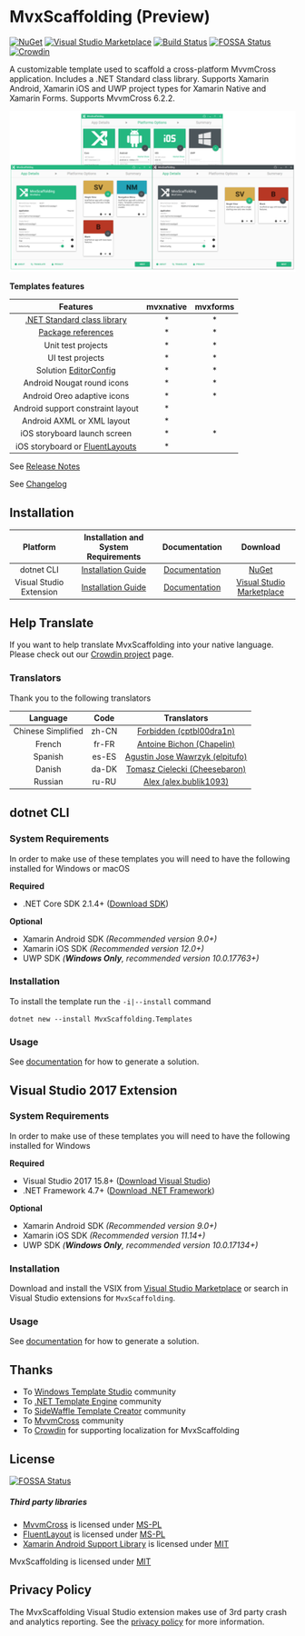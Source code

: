 # MvxScaffolding (Preview)

[![NuGet](https://badgen.net/nuget/v/MvxScaffolding.Templates)](https://www.nuget.org/packages/MvxScaffolding.Templates/)
[![Visual Studio Marketplace](https://badgen.net/vs-marketplace/v/Plac3Hold3r.MvxScaffolding)](https://marketplace.visualstudio.com/items?itemName=Plac3Hold3r.MvxScaffolding)
[![Build Status](https://plac3hold3r.visualstudio.com/MvxScaffolding/_apis/build/status/MvxScaffolding%20CI)](https://plac3hold3r.visualstudio.com/MvxScaffolding/_build/latest?definitionId=4)
[![FOSSA Status](https://app.fossa.io/api/projects/git%2Bgithub.com%2FPlac3hold3r%2FMvxScaffolding.svg?type=shield)](https://app.fossa.io/projects/git%2Bgithub.com%2FPlac3hold3r%2FMvxScaffolding?ref=badge_shield)
[![Crowdin](https://d322cqt584bo4o.cloudfront.net/mvxscaffolding/localized.svg)](https://crowdin.com/project/mvxscaffolding)

A customizable template used to scaffold a cross-platform MvvmCross application. Includes a .NET Standard class library. Supports Xamarin Android, Xamarin iOS and UWP project types for Xamarin Native and Xamarin Forms. Supports MvvmCross 6.2.2.

![MvxScaffolding screenshot](docs/resources/vs_template_banner.png)

__Templates features__

 Features    | mvxnative            |  mvxforms
:-------------------------:|:-------------------------:|:-------------------------:
[.NET Standard class library](https://docs.microsoft.com/en-us/dotnet/standard/net-standard) |* |*
[Package references](https://docs.microsoft.com/en-us/nuget/consume-packages/package-references-in-project-files) |* |*
Unit test projects |* |*
UI test projects |* |*
Solution [EditorConfig](https://docs.microsoft.com/en-us/visualstudio/ide/create-portable-custom-editor-options) |* |*
Android Nougat round icons |* |*
Android Oreo adaptive icons |* |*
Android support constraint layout |* |
Android AXML or XML layout |* |
iOS storyboard launch screen |* | *
iOS storyboard or [FluentLayouts](https://github.com/FluentLayout/Cirrious.FluentLayout) |* |

See [Release Notes](docs/release_notes.md)

See [Changelog](/CHANGELOG.md)

## Installation

 Platform  |  Installation and System Requirements | Documentation           | Download           |
:-------------------------:|:-------------------------:|:-------------------------:|:-------------------------:
dotnet CLI | [Installation Guide](#dotnet-cli) | [Documentation](docs/template_dotnet_cli.md) | [NuGet](https://www.nuget.org/packages/MvxScaffolding.Templates/)
Visual Studio Extension | [Installation Guide](#visual-studio-extension) | [Documentation](docs/template_vs.md) | [Visual Studio Marketplace](https://marketplace.visualstudio.com/items?itemName=Plac3Hold3r.MvxScaffolding)

## Help Translate

If you want to help translate MvxScaffolding into your native language. Please check out our [Crowdin project](https://crowdin.com/project/mvxscaffolding) page.

### Translators

Thank you to the following translators

Language | Code | Translators |
:-------------------------:|:-------------------------:|:-------------------------:
Chinese Simplified | zh-CN | [Forbidden (cptbl00dra1n)](https://crowdin.com/profile/cptbl00dra1n)
French | fr-FR | [Antoine Bichon (Chapelin)](https://crowdin.com/profile/Chapelin)
Spanish | es-ES | [Agustin Jose Wawrzyk (elpitufo)](https://crowdin.com/profile/elpitufo)
Danish | da-DK | [Tomasz Cielecki (Cheesebaron)](https://crowdin.com/profile/Cheesebaron)
Russian | ru-RU | [Alex (alex.bublik1093)](https://crowdin.com/profile/alex.bublik1093)

## dotnet CLI

### System Requirements

In order to make use of these templates you will need to have the following installed for Windows or macOS

__Required__

 * .NET Core SDK 2.1.4+ ([Download SDK](https://www.microsoft.com/net/download))

 __Optional__ 

 * Xamarin Android SDK _(Recommended version 9.0+)_
 * Xamarin iOS SDK _(Recommended version 12.0+)_
 * UWP SDK _(__Windows Only__, recommended  version 10.0.17763+)_

### Installation

To install the template run the `-i|--install` command

```text
dotnet new --install MvxScaffolding.Templates
```

### Usage

See [documentation](docs/template_dotnet_cli.md) for how to generate a solution.

## Visual Studio 2017 Extension

### System Requirements

In order to make use of these templates you will need to have the following installed for Windows

__Required__

 * Visual Studio 2017 15.8+ ([Download Visual Studio](https://www.visualstudio.com/downloads/))
 * .NET Framework 4.7+ ([Download .NET Framework](https://www.microsoft.com/net/download/windows))

 __Optional__ 

 * Xamarin Android SDK _(Recommended version 9.0+)_
 * Xamarin iOS SDK _(Recommended version 11.14+)_
 * UWP SDK _(__Windows Only__, recommended version 10.0.17134+)_

### Installation

Download and install the VSIX from [Visual Studio Marketplace](https://marketplace.visualstudio.com/items?itemName=Plac3Hold3r.MvxScaffolding) or search in Visual Studio extensions for `MvxScaffolding`.

### Usage

See [documentation](docs/template_vs.md) for how to generate a solution.

## Thanks

- To [Windows Template Studio](https://github.com/Microsoft/WindowsTemplateStudio) community
- To [.NET Template Engine](https://github.com/dotnet/templating) community
- To [SideWaffle Template Creator](https://github.com/ligershark/sidewafflev2) community
- To [MvvmCross](https://github.com/MvvmCross/MvvmCross) community
- To [Crowdin](https://crowdin.com) for supporting localization for MvxScaffolding

## License


[![FOSSA Status](https://app.fossa.io/api/projects/git%2Bgithub.com%2FPlac3hold3r%2FMvxScaffolding.svg?type=large)](https://app.fossa.io/projects/git%2Bgithub.com%2FPlac3hold3r%2FMvxScaffolding?ref=badge_large)

##### Third party libraries
- [MvvmCross](https://github.com/MvvmCross/MvvmCross) is licensed under [MS-PL](https://github.com/MvvmCross/MvvmCross/blob/master/LICENSE)
- [FluentLayout](https://github.com/FluentLayout/Cirrious.FluentLayout) is licensed under [MS-PL](https://github.com/FluentLayout/Cirrious.FluentLayout/blob/master/LICENSE)
- [Xamarin Android Support Library](https://github.com/xamarin/AndroidSupportComponents/) is licensed under [MIT](https://github.com/xamarin/AndroidSupportComponents/blob/master/LICENSE.md)

MvxScaffolding is licensed under [MIT](https://github.com/Plac3hold3r/MvxScaffolding/blob/master/LICENSE)

## Privacy Policy

The MvxScaffolding Visual Studio extension makes use of 3rd party crash and analytics reporting. See the [privacy policy](docs/privacy_policy.md) for more information.
